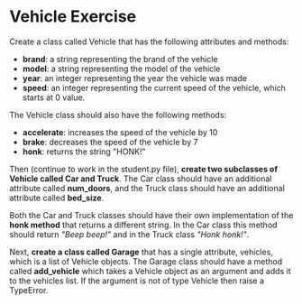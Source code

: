 # Vehicle Exercise
Create a class called Vehicle that has the following attributes and methods:

- **brand**: a string representing the brand of the vehicle
- **model**: a string representing the model of the vehicle
- **year**: an integer representing the year the vehicle was made
- **speed**: an integer representing the current speed of the vehicle, which starts at 0 value.

The Vehicle class should also have the following methods:

- **accelerate**: increases the speed of the vehicle by 10
- **brake**: decreases the speed of the vehicle by 7
- **honk**: returns the string "HONK!"

Then (continue to work in the student.py file), **create two subclasses of Vehicle called Car and Truck**. The Car class should have an additional attribute called **num_doors**, and the Truck class should have an additional attribute called **bed_size**. 

Both the Car and Truck classes should have their own implementation of the **honk method** that returns a different string. In the Car class this method should return *"Beep beep!"* and in the Truck class *"Honk honk!"*.

Next, **create a class called Garage** that has a single attribute, vehicles, which is a list of Vehicle objects. The Garage class should have a method called **add_vehicle** which takes a Vehicle object as an argument and adds it to the vehicles list. If the argument is not of type Vehicle then raise a TypeError.